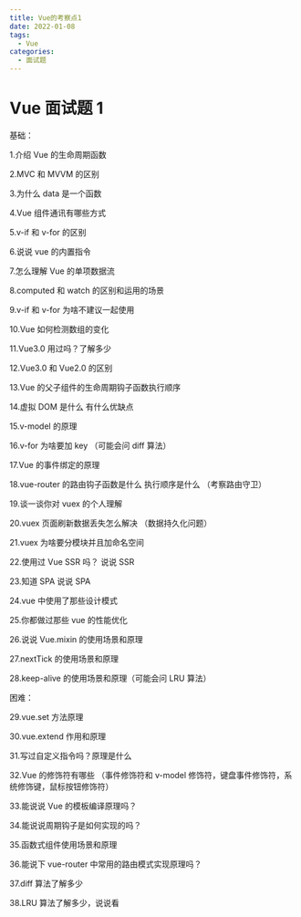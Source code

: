 ```yaml
---
title: Vue的考察点1
date: 2022-01-08
tags:
  - Vue
categories:
  - 面试题
---
```


# Vue 面试题 1

基础：

1.介绍 Vue 的生命周期函数

2.MVC 和 MVVM 的区别

3.为什么 data 是一个函数

4.Vue 组件通讯有哪些方式

5.v-if 和 v-for 的区别

6.说说 vue 的内置指令

7.怎么理解 Vue 的单项数据流

8.computed 和 watch 的区别和运用的场景

9.v-if 和 v-for 为啥不建议一起使用

10.Vue 如何检测数组的变化

11.Vue3.0 用过吗？了解多少

12.Vue3.0 和 Vue2.0 的区别

13.Vue 的父子组件的生命周期钩子函数执行顺序

14.虚拟 DOM 是什么 有什么优缺点

15.v-model 的原理

16.v-for 为啥要加 key （可能会问 diff 算法）

17.Vue 的事件绑定的原理

18.vue-router 的路由钩子函数是什么 执行顺序是什么 （考察路由守卫）

19.谈一谈你对 vuex 的个人理解

20.vuex 页面刷新数据丢失怎么解决 （数据持久化问题）

21.vuex 为啥要分模块并且加命名空间

22.使用过 Vue SSR 吗？ 说说 SSR

23.知道 SPA 说说 SPA

24.vue 中使用了那些设计模式

25.你都做过那些 vue 的性能优化

26.说说 Vue.mixin 的使用场景和原理

27.nextTick 的使用场景和原理

28.keep-alive 的使用场景和原理（可能会问 LRU 算法）

困难：

29.vue.set 方法原理

30.vue.extend 作用和原理

31.写过自定义指令吗？原理是什么

32.Vue 的修饰符有哪些 （事件修饰符和 v-model 修饰符，键盘事件修饰符，系统修饰键，鼠标按钮修饰符）

33.能说说 Vue 的模板编译原理吗？

34.能说说周期钩子是如何实现的吗？

35.函数式组件使用场景和原理

36.能说下 vue-router 中常用的路由模式实现原理吗？

37.diff 算法了解多少

38.LRU 算法了解多少，说说看

